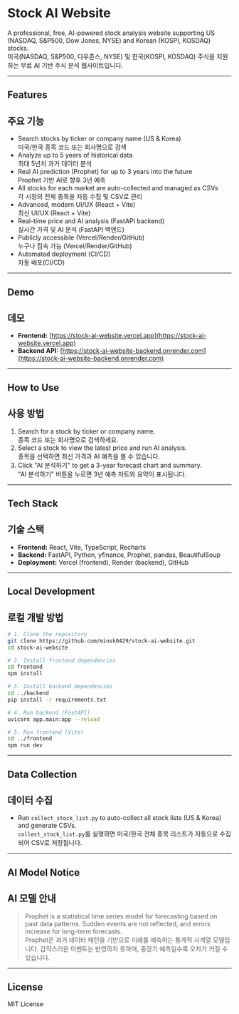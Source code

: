 # Stock AI Website

A professional, free, AI-powered stock analysis website supporting US (NASDAQ, S&P500, Dow Jones, NYSE) and Korean (KOSPI, KOSDAQ) stocks.  
미국(NASDAQ, S&P500, 다우존스, NYSE) 및 한국(KOSPI, KOSDAQ) 주식을 지원하는 무료 AI 기반 주식 분석 웹사이트입니다.

---

## Features  
## 주요 기능

- Search stocks by ticker or company name (US & Korea)  
  미국/한국 종목 코드 또는 회사명으로 검색
- Analyze up to 5 years of historical data  
  최대 5년치 과거 데이터 분석
- Real AI prediction (Prophet) for up to 3 years into the future  
  Prophet 기반 AI로 향후 3년 예측
- All stocks for each market are auto-collected and managed as CSVs  
  각 시장의 전체 종목을 자동 수집 및 CSV로 관리
- Advanced, modern UI/UX (React + Vite)  
  최신 UI/UX (React + Vite)
- Real-time price and AI analysis (FastAPI backend)  
  실시간 가격 및 AI 분석 (FastAPI 백엔드)
- Publicly accessible (Vercel/Render/GitHub)  
  누구나 접속 가능 (Vercel/Render/GitHub)
- Automated deployment (CI/CD)  
  자동 배포(CI/CD)

---

## Demo  
## 데모

- **Frontend:** [https://stock-ai-website.vercel.app](https://stock-ai-website.vercel.app)
- **Backend API:** [https://stock-ai-website-backend.onrender.com](https://stock-ai-website-backend.onrender.com)

---

## How to Use  
## 사용 방법

1. Search for a stock by ticker or company name.  
   종목 코드 또는 회사명으로 검색하세요.
2. Select a stock to view the latest price and run AI analysis.  
   종목을 선택하면 최신 가격과 AI 예측을 볼 수 있습니다.
3. Click "AI 분석하기" to get a 3-year forecast chart and summary.  
   "AI 분석하기" 버튼을 누르면 3년 예측 차트와 요약이 표시됩니다.

---

## Tech Stack  
## 기술 스택

- **Frontend:** React, Vite, TypeScript, Recharts
- **Backend:** FastAPI, Python, yfinance, Prophet, pandas, BeautifulSoup
- **Deployment:** Vercel (frontend), Render (backend), GitHub

---

## Local Development  
## 로컬 개발 방법

```bash
# 1. Clone the repository
git clone https://github.com/minsk0429/stock-ai-website.git
cd stock-ai-website

# 2. Install frontend dependencies
cd frontend
npm install

# 3. Install backend dependencies
cd ../backend
pip install -r requirements.txt

# 4. Run backend (FastAPI)
uvicorn app.main:app --reload

# 5. Run frontend (Vite)
cd ../frontend
npm run dev
```

---

## Data Collection  
## 데이터 수집

- Run `collect_stock_list.py` to auto-collect all stock lists (US & Korea) and generate CSVs.  
  `collect_stock_list.py`를 실행하면 미국/한국 전체 종목 리스트가 자동으로 수집되어 CSV로 저장됩니다.

---

## AI Model Notice  
## AI 모델 안내

> Prophet is a statistical time series model for forecasting based on past data patterns. Sudden events are not reflected, and errors increase for long-term forecasts.  
> Prophet은 과거 데이터 패턴을 기반으로 미래를 예측하는 통계적 시계열 모델입니다. 갑작스러운 이벤트는 반영하지 못하며, 중장기 예측일수록 오차가 커질 수 있습니다.

---

## License  

MIT License
